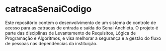 # catracaSenaiCodigo
Este repositório contém o desenvolvimento de um sistema de controle de acesso para as catracas de entrada e saída do Senai Anchieta. O projeto é parte das disciplinas de Levantamento de Requisitos, Lógica de Programação e Algoritmos, e visa melhorar a segurança e a gestão do fluxo de pessoas nas dependências da instituição.
